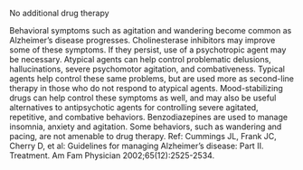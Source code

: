 No additional drug therapy

Behavioral symptoms such as agitation and wandering become common as Alzheimer’s disease progresses. Cholinesterase inhibitors may improve some of these symptoms. If they persist, use of a psychotropic agent may be necessary. Atypical agents can help control problematic delusions, hallucinations, severe psychomotor agitation, and combativeness. Typical agents help control these same problems, but are used more as second-line therapy in those who do not respond to atypical agents. Mood-stabilizing drugs can help control these symptoms as well, and may also be useful alternatives to antipsychotic agents for controlling severe agitated, repetitive, and combative behaviors. Benzodiazepines are used to manage insomnia, anxiety and agitation. Some behaviors, such as wandering and pacing, are not amenable to drug therapy. Ref: Cummings JL, Frank JC, Cherry D, et al: Guidelines for managing Alzheimer’s disease: Part II. Treatment. Am Fam Physician 2002;65(12):2525-2534.
